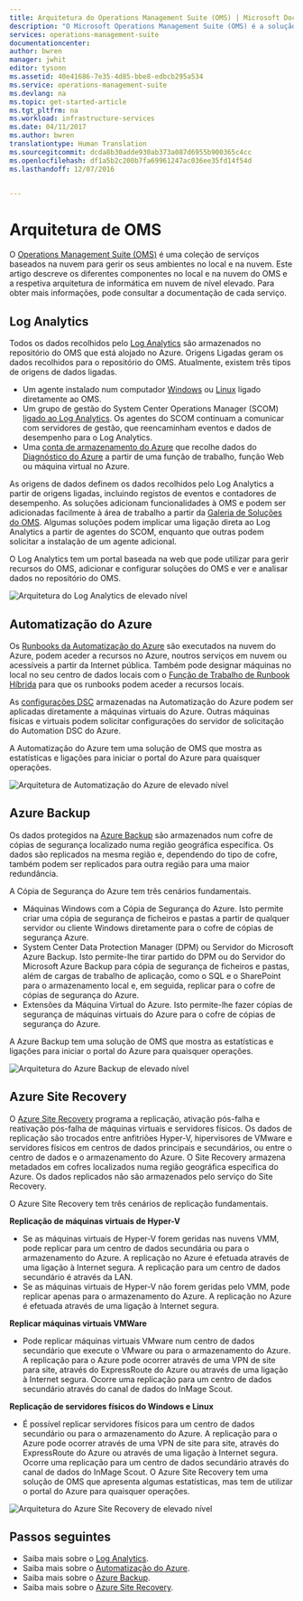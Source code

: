 ```yaml
---
title: Arquitetura do Operations Management Suite (OMS) | Microsoft Docs
description: "O Microsoft Operations Management Suite (OMS) é a solução de gestão de TI baseada na nuvem da Microsoft que o ajuda a gerir e a proteger a sua infraestrutura no local e na nuvem.  Este artigo identifica os diferentes serviços incluídos no OMS e fornece ligações para o respetivo conteúdo detalhado."
services: operations-management-suite
documentationcenter: 
author: bwren
manager: jwhit
editor: tysonn
ms.assetid: 40e41686-7e35-4d85-bbe8-edbcb295a534
ms.service: operations-management-suite
ms.devlang: na
ms.topic: get-started-article
ms.tgt_pltfrm: na
ms.workload: infrastructure-services
ms.date: 04/11/2017
ms.author: bwren
translationtype: Human Translation
ms.sourcegitcommit: dcda8b30adde930ab373a087d6955b900365c4cc
ms.openlocfilehash: df1a5b2c200b7fa69961247ac036ee35fd14f54d
ms.lasthandoff: 12/07/2016


---
```

# <a name="oms-architecture"></a>Arquitetura de OMS
O [Operations Management Suite (OMS)](https://azure.microsoft.com/documentation/services/operations-management-suite/) é uma coleção de serviços baseados na nuvem para gerir os seus ambientes no local e na nuvem.  Este artigo descreve os diferentes componentes no local e na nuvem do OMS e a respetiva arquitetura de informática em nuvem de nível elevado.  Para obter mais informações, pode consultar a documentação de cada serviço.

## <a name="log-analytics"></a>Log Analytics
Todos os dados recolhidos pelo [Log Analytics](https://azure.microsoft.com/documentation/services/log-analytics/) são armazenados no repositório do OMS que está alojado no Azure.  Origens Ligadas geram os dados recolhidos para o repositório do OMS.  Atualmente, existem três tipos de origens de dados ligadas.

* Um agente instalado num computador [Windows](../log-analytics/log-analytics-windows-agents.md) ou [Linux](../log-analytics/log-analytics-linux-agents.md) ligado diretamente ao OMS.
* Um grupo de gestão do System Center Operations Manager (SCOM) [ligado ao Log Analytics](../log-analytics/log-analytics-om-agents.md).  Os agentes do SCOM continuam a comunicar com servidores de gestão, que reencaminham eventos e dados de desempenho para o Log Analytics.
* Uma [conta de armazenamento do Azure](../log-analytics/log-analytics-azure-storage.md) que recolhe dados do [Diagnóstico do Azure](../cloud-services/cloud-services-dotnet-diagnostics.md) a partir de uma função de trabalho, função Web ou máquina virtual no Azure.

As origens de dados definem os dados recolhidos pelo Log Analytics a partir de origens ligadas, incluindo registos de eventos e contadores de desempenho.  As soluções adicionam funcionalidades à OMS e podem ser adicionadas facilmente à área de trabalho a partir da [Galeria de Soluções do OMS](../log-analytics/log-analytics-add-solutions.md).  Algumas soluções podem implicar uma ligação direta ao Log Analytics a partir de agentes do SCOM, enquanto que outras podem solicitar a instalação de um agente adicional.

O Log Analytics tem um portal baseada na web que pode utilizar para gerir recursos do OMS, adicionar e configurar soluções do OMS e ver e analisar dados no repositório do OMS.

![Arquitetura do Log Analytics de elevado nível](media/operations-management-suite-architecture/log-analytics.png)

## <a name="azure-automation"></a>Automatização do Azure
Os [Runbooks da Automatização do Azure](http://azure.microsoft.com/documentation/services/automation) são executados na nuvem do Azure, podem aceder a recursos no Azure, noutros serviços em nuvem ou acessíveis a partir da Internet pública.  Também pode designar máquinas no local no seu centro de dados locais com o [Função de Trabalho de Runbook Híbrida](../automation/automation-hybrid-runbook-worker.md) para que os runbooks podem aceder a recursos locais.

As [configurações DSC](../automation/automation-dsc-overview.md) armazenadas na Automatização do Azure podem ser aplicadas diretamente a máquinas virtuais do Azure.  Outras máquinas físicas e virtuais podem solicitar configurações do servidor de solicitação do Automation DSC do Azure.

A Automatização do Azure tem uma solução de OMS que mostra as estatísticas e ligações para iniciar o portal do Azure para quaisquer operações.

![Arquitetura de Automatização do Azure de elevado nível](media/operations-management-suite-architecture/automation.png)

## <a name="azure-backup"></a>Azure Backup
Os dados protegidos na [Azure Backup](http://azure.microsoft.com/documentation/services/backup) são armazenados num cofre de cópias de segurança localizado numa região geográfica específica.  Os dados são replicados na mesma região e, dependendo do tipo de cofre, também podem ser replicados para outra região para uma maior redundância.

A Cópia de Segurança do Azure tem três cenários fundamentais.

* Máquinas Windows com a Cópia de Segurança do Azure.  Isto permite criar uma cópia de segurança de ficheiros e pastas a partir de qualquer servidor ou cliente Windows diretamente para o cofre de cópias de segurança Azure.  
* System Center Data Protection Manager (DPM) ou Servidor do Microsoft Azure Backup. Isto permite-lhe tirar partido do DPM ou do Servidor do Microsoft Azure Backup para cópia de segurança de ficheiros e pastas, além de cargas de trabalho de aplicação, como o SQL e o SharePoint para o armazenamento local e, em seguida, replicar para o cofre de cópias de segurança do Azure.
* Extensões da Máquina Virtual do Azure.  Isto permite-lhe fazer cópias de segurança de máquinas virtuais do Azure para o cofre de cópias de segurança do Azure.

A Azure Backup tem uma solução de OMS que mostra as estatísticas e ligações para iniciar o portal do Azure para quaisquer operações.

![Arquitetura do Azure Backup de elevado nível](media/operations-management-suite-architecture/backup.png)

## <a name="azure-site-recovery"></a>Azure Site Recovery
O [Azure Site Recovery](http://azure.microsoft.com/documentation/services/site-recovery) programa a replicação, ativação pós-falha e reativação pós-falha de máquinas virtuais e servidores físicos. Os dados de replicação são trocados entre anfitriões Hyper-V, hipervisores de VMware e servidores físicos em centros de dados principais e secundários, ou entre o centro de dados e o armazenamento do Azure.  O Site Recovery armazena metadados em cofres localizados numa região geográfica específica do Azure. Os dados replicados não são armazenados pelo serviço do Site Recovery.

O Azure Site Recovery tem três cenários de replicação fundamentais.

**Replicação de máquinas virtuais de Hyper-V**

* Se as máquinas virtuais de Hyper-V forem geridas nas nuvens VMM, pode replicar para um centro de dados secundária ou para o armazenamento do Azure.  A replicação no Azure é efetuada através de uma ligação à Internet segura.  A replicação para um centro de dados secundário é através da LAN.
* Se as máquinas virtuais de Hyper-V não forem geridas pelo VMM, pode replicar apenas para o armazenamento do Azure.  A replicação no Azure é efetuada através de uma ligação à Internet segura.

**Replicar máquinas virtuais VMWare**

* Pode replicar máquinas virtuais VMware num centro de dados secundário que execute o VMware ou para o armazenamento do Azure.  A replicação para o Azure pode ocorrer através de uma VPN de site para site, através do ExpressRoute do Azure ou através de uma ligação à Internet segura. Ocorre uma replicação para um centro de dados secundário através do canal de dados do InMage Scout.

**Replicação de servidores físicos do Windows e Linux** 

* É possível replicar servidores físicos para um centro de dados secundário ou para o armazenamento do Azure. A replicação para o Azure pode ocorrer através de uma VPN de site para site, através do ExpressRoute do Azure ou através de uma ligação à Internet segura. Ocorre uma replicação para um centro de dados secundário através do canal de dados do InMage Scout.  O Azure Site Recovery tem uma solução de OMS que apresenta algumas estatísticas, mas tem de utilizar o portal do Azure para quaisquer operações.

![Arquitetura do Azure Site Recovery de elevado nível](media/operations-management-suite-architecture/site-recovery.png)

## <a name="next-steps"></a>Passos seguintes
* Saiba mais sobre o [Log Analytics](http://azure.microsoft.com/documentation/services/log-analytics).
* Saiba mais sobre o [Automatização do Azure](https://azure.microsoft.com/documentation/services/automation).
* Saiba mais sobre o [Azure Backup](http://azure.microsoft.com/documentation/services/backup).
* Saiba mais sobre o [Azure Site Recovery](http://azure.microsoft.com/documentation/services/site-recovery).


